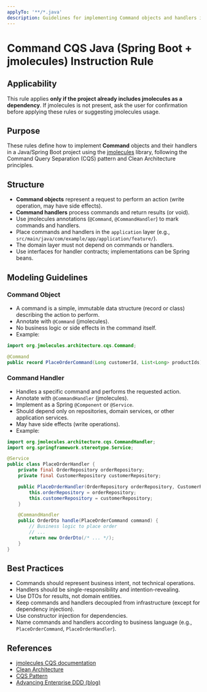 ```yaml
---
applyTo: '**/*.java'
description: Guidelines for implementing Command objects and handlers in Java using CQS, Spring Boot, and jmolecules, following Clean Architecture principles.
---
```


# Command CQS Java (Spring Boot + jmolecules) Instruction Rule

## Applicability
This rule applies **only if the project already includes jmolecules as a dependency**. If jmolecules is not present, ask the user for confirmation before applying these rules or suggesting jmolecules usage.

## Purpose
These rules define how to implement **Command** objects and their handlers in a Java/Spring Boot project using the [jmolecules](https://github.com/xmolecules/jmolecules) library, following the Command Query Separation (CQS) pattern and Clean Architecture principles.

## Structure
- **Command objects** represent a request to perform an action (write operation, may have side effects).
- **Command handlers** process commands and return results (or void).
- Use jmolecules annotations (`@Command`, `@CommandHandler`) to mark commands and handlers.
- Place commands and handlers in the `application` layer (e.g., `src/main/java/com/example/app/application/feature/`).
- The domain layer must not depend on commands or handlers.
- Use interfaces for handler contracts; implementations can be Spring beans.

## Modeling Guidelines

### Command Object
- A command is a simple, immutable data structure (record or class) describing the action to perform.
- Annotate with `@Command` (jmolecules).
- No business logic or side effects in the command itself.
- Example:

```java
import org.jmolecules.architecture.cqs.Command;

@Command
public record PlaceOrderCommand(Long customerId, List<Long> productIds) {}
```

### Command Handler
- Handles a specific command and performs the requested action.
- Annotate with `@CommandHandler` (jmolecules).
- Implement as a Spring `@Component` or `@Service`.
- Should depend only on repositories, domain services, or other application services.
- May have side effects (write operations).
- Example:

```java
import org.jmolecules.architecture.cqs.CommandHandler;
import org.springframework.stereotype.Service;

@Service
public class PlaceOrderHandler {
    private final OrderRepository orderRepository;
    private final CustomerRepository customerRepository;

    public PlaceOrderHandler(OrderRepository orderRepository, CustomerRepository customerRepository) {
        this.orderRepository = orderRepository;
        this.customerRepository = customerRepository;
    }

    @CommandHandler
    public OrderDto handle(PlaceOrderCommand command) {
        // Business logic to place order
        // ...
        return new OrderDto(/* ... */);
    }
}
```

## Best Practices
- Commands should represent business intent, not technical operations.
- Handlers should be single-responsibility and intention-revealing.
- Use DTOs for results, not domain entities.
- Keep commands and handlers decoupled from infrastructure (except for dependency injection).
- Use constructor injection for dependencies.
- Name commands and handlers according to business language (e.g., `PlaceOrderCommand`, `PlaceOrderHandler`).

## References
- [jmolecules CQS documentation](https://github.com/xmolecules/jmolecules#command-query-separation-cqs)
- [Clean Architecture](https://8thlight.com/blog/uncle-bob/2012/08/13/the-clean-architecture.html)
- [CQS Pattern](https://martinfowler.com/bliki/CommandQuerySeparation.html)
- [Advancing Enterprise DDD (blog)](https://scabl.blogspot.com/p/advancing-enterprise-ddd.html)
